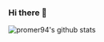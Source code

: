 ### Hi there 👋

<img align="center" src="https://github-readme-stats.vercel.app/api?username=promer94&show_icons=true&include_all_commits=true&theme=material-palenight" alt="promer94's github stats" />

